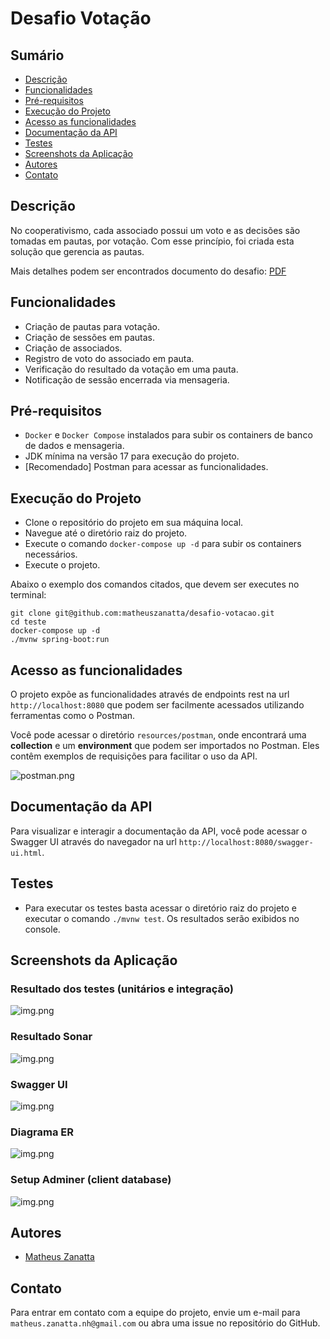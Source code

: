 # Desafio Votação

## Sumário

- [Descrição](#descrição)
- [Funcionalidades](#funcionalidades)
- [Pré-requisitos](#pré-requisitos)
- [Execução do Projeto](#execução-do-projeto)
- [Acesso as funcionalidades](#acesso-as-funcionalidades)
- [Documentação da API](#documentação-da-api)
- [Testes](#testes)
- [Screenshots da Aplicação](#screenshots-da-aplicação)
- [Autores](#autores)
- [Contato](#contato)

## Descrição

No cooperativismo, cada associado possui um voto e as decisões são tomadas em pautas, por votação.
Com esse princípio, foi criada esta solução que gerencia as pautas.

Mais detalhes podem ser encontrados documento do desafio: [PDF](resources/desafio.pdf)

## Funcionalidades

- Criação de pautas para votação.
- Criação de sessões em pautas.
- Criação de associados.
- Registro de voto do associado em pauta.
- Verificação do resultado da votação em uma pauta.
- Notificação de sessão encerrada via mensageria.

## Pré-requisitos

- `Docker` e `Docker Compose` instalados para subir os containers de banco de dados e mensageria.
- JDK mínima na versão 17 para execução do projeto.
- [Recomendado] Postman para acessar as funcionalidades.

## Execução do Projeto

- Clone o repositório do projeto em sua máquina local.
- Navegue até o diretório raiz do projeto.
- Execute o comando `docker-compose up -d` para subir os containers necessários.
- Execute o projeto.

Abaixo o exemplo dos comandos citados, que devem ser executes no terminal:

```ssh
git clone git@github.com:matheuszanatta/desafio-votacao.git
cd teste
docker-compose up -d
./mvnw spring-boot:run
```

## Acesso as funcionalidades

O projeto expõe as funcionalidades através de endpoints rest na url `http://localhost:8080` que podem ser facilmente
acessados utilizando ferramentas como o Postman.

Você pode acessar o diretório `resources/postman`, onde encontrará uma **collection** e um **environment** que podem ser
importados no Postman. Eles contêm exemplos de requisições para facilitar o uso da API.

![postman.png](resources/screenshots/postman.png)

## Documentação da API

Para visualizar e interagir a documentação da API, você pode acessar o Swagger UI através do navegador na
url `http://localhost:8080/swagger-ui.html`.

## Testes

- Para executar os testes basta acessar o diretório raiz do projeto e executar o comando `./mvnw test`. Os resultados
  serão exibidos no console.

## Screenshots da Aplicação

### Resultado dos testes (unitários e integração)

![img.png](resources/screenshots/resultado-testes.png)

### Resultado Sonar

![img.png](resources/screenshots/resultado-sonar.png)

### Swagger UI

![img.png](resources/screenshots/diagrama-swagger.png)

### Diagrama ER

![img.png](resources/screenshots/diagrama-ER.png)

### Setup Adminer (client database)

![img.png](resources/screenshots/adminer-login.png)

## Autores

- [Matheus Zanatta](https://github.com/matheuszanatta)

## Contato

Para entrar em contato com a equipe do projeto, envie um e-mail
para `matheus.zanatta.nh@gmail.com` ou abra uma issue no
repositório do GitHub.
